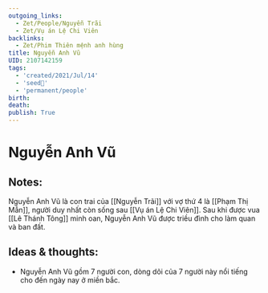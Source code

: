 ```yaml
---
outgoing_links:
  - Zet/People/Nguyễn Trãi
  - Zet/Vụ án Lệ Chi Viên
backlinks:
  - Zet/Phim Thiên mệnh anh hùng
title: Nguyễn Anh Vũ
UID: 2107142159
tags:
  - 'created/2021/Jul/14'
  - 'seed🥜'
  - 'permanent/people'
birth: 
death: 
publish: True
---
```

# Nguyễn Anh Vũ

## Notes:
Nguyễn Anh Vũ là con trai của [[Nguyễn Trãi]] với vợ thứ 4 là [[Phạm Thị Mẫn]], người duy nhất còn sống sau [[Vụ án Lệ Chi Viên]]. Sau khi được vua [[Lê Thánh Tông]] minh oan, Nguyễn Anh Vũ được triều đình cho làm quan và ban đất.

## Ideas & thoughts:
- Nguyễn Anh Vũ gồm 7 người con, dòng dõi của 7 người này nổi tiếng cho đến ngày nay ở miền bắc.
